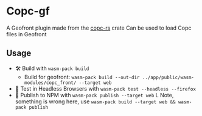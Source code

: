 # Copc-gf
A Geofront plugin made from the [copc-rs](https://github.com/pka/copc-rs) crate
Can be used to load Copc files in Geofront

## Usage
- 🛠️ Build with `wasm-pack build`
   - Build for geofront: `wasm-pack build --out-dir ../app/public/wasm-modules/copc_front/ --target web` 
- 🔬 Test in Headless Browsers with `wasm-pack test --headless --firefox`
- 🎁 Publish to NPM with `wasm-pack publish --target web`
  L Note, something is wrong here, use `wasm-pack build --target web && wasm-pack publish`

